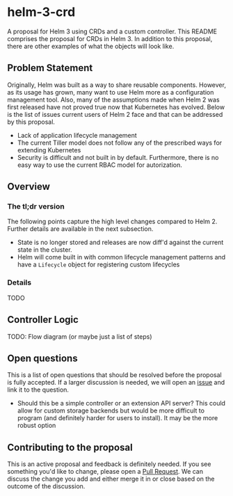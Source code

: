 # helm-3-crd
A proposal for Helm 3 using CRDs and a custom controller. This README comprises
the proposal for CRDs in Helm 3. In addition to this proposal, there are other
examples of what the objects will look like.

## Problem Statement
Originally, Helm was built as a way to share reusable components. However, as
its usage has grown, many want to use Helm more as a configuration management
tool. Also, many of the assumptions made when Helm 2 was first released have
not proved true now that Kubernetes has evolved. Below is the list of issues 
current users of Helm 2 face and that can be addressed by this proposal.

- Lack of application lifecycle management
- The current Tiller model does not follow any of the prescribed ways for 
  extending Kubernetes
- Security is difficult and not built in by default. Furthermore, there is no
  easy way to use the current RBAC model for autorization.

## Overview

### The tl;dr version
The following points capture the high level changes compared to Helm 2. Further
details are available in the next subsection.

- State is no longer stored and releases are now diff'd against the current state
  in the cluster.
- Helm will come built in with common lifecycle management patterns and have a
  `Lifecycle` object for registering custom lifecycles 

### Details
TODO

## Controller Logic
TODO: Flow diagram (or maybe just a list of steps)

## Open questions
This is a list of open questions that should be resolved before the proposal is
fully accepted. If a larger discussion is needed, we will open an [issue](https://github.com/thomastaylor312/helm-3-crd/issues)
and link it to the question.

- Should this be a simple controller or an extension API server? This could allow
  for custom storage backends but would be more difficult to program (and definitely
  harder for users to install). It may be the more robust option

## Contributing to the proposal
This is an active proposal and feedback is definitely needed. If you see something
you'd like to change, please open a [Pull Request](https://github.com/thomastaylor312/helm-3-crd/pulls).
We can discuss the change you add and either merge it in or close based on the
outcome of the discussion. 
